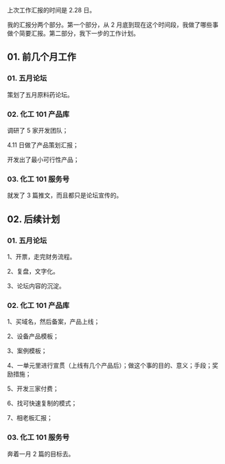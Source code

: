 上次工作汇报的时间是 2.28 日。

我的汇报分两个部分。第一个部分，从 2 月底到现在这个时间段，我做了哪些事做个简要汇报。第二部分，我下一步的工作计划。

## 01. 前几个月工作

### 01. 五月论坛

策划了五月原料药论坛。

### 02. 化工 101 产品库

调研了 5 家开发团队；

4.11 日做了产品策划汇报；

开发出了最小可行性产品；

### 03. 化工 101 服务号

就发了 3 篇推文，而且都只是论坛宣传的。

## 02. 后续计划

### 01. 五月论坛

1、开票，走完财务流程。

2、复盘，文字化。

3、论坛内容的沉淀。

### 02. 化工 101 产品库

1、买域名，然后备案，产品上线；

2、设备产品模板；

3、案例模板；

4、一单元里进行宣贯（上线有几个产品后）；做这个事的目的、意义；手段；奖励措施；

5、开发三家付费；

6、找可快速复制的模式；

7、相老板汇报；

### 03. 化工 101 服务号

奔着一月 2 篇的目标去。
